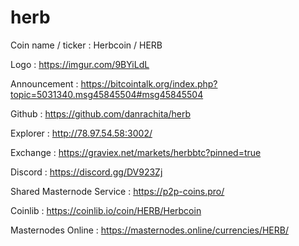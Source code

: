 # herb

Coin name / ticker : Herbcoin / HERB

Logo : https://imgur.com/9BYiLdL

Announcement : https://bitcointalk.org/index.php?topic=5031340.msg45845504#msg45845504

Github : https://github.com/danrachita/herb

Explorer : http://78.97.54.58:3002/

Exchange : https://graviex.net/markets/herbbtc?pinned=true

Discord : https://discord.gg/DV923Zj

Shared Masternode Service : https://p2p-coins.pro/

Coinlib : https://coinlib.io/coin/HERB/Herbcoin

Masternodes Online : https://masternodes.online/currencies/HERB/
